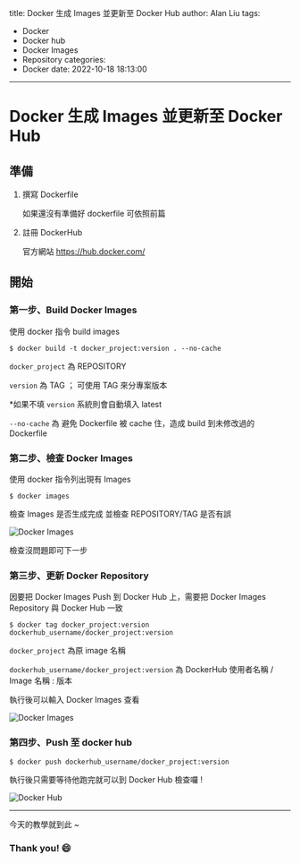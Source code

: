 title: Docker 生成 Images 並更新至 Docker Hub
author: Alan Liu
tags:
  - Docker
  - Docker hub
  - Docker Images
  - Repository
categories:
  - Docker
date: 2022-10-18 18:13:00

---
# Docker 生成 Images 並更新至 Docker Hub

## 準備

1. 撰寫 Dockerfile

   如果還沒有準備好 dockerfile 可依照前篇
   
2. 註冊 DockerHub

   官方網站 https://hub.docker.com/

## 開始

### 第一步、Build Docker Images

使用 docker 指令 build images

```CMD=
$ docker build -t docker_project:version . --no-cache
```

`docker_project` 為 REPOSITORY

`version` 為 TAG ； 可使用 TAG 來分專案版本

*如果不填 `version` 系統則會自動填入 latest

`--no-cache` 為 避免 Dockerfile 被 cache 住，造成 build 到未修改過的 Dockerfile


### 第二步、檢查 Docker Images

使用 docker 指令列出現有 Images

```CMD=
$ docker images
```

檢查 Images 是否生成完成 並檢查 REPOSITORY/TAG 是否有誤

![Docker Images](1666087484902.jpg)

檢查沒問題即可下一步

### 第三步、更新 Docker Repository

因要把 Docker Images Push 到 Docker Hub 上，需要把 Docker Images Repository 與 Docker Hub 一致

```CMD=
$ docker tag docker_project:version dockerhub_username/docker_project:version
```
`docker_project` 為原 image 名稱

`dockerhub_username/docker_project:version` 為 DockerHub 使用者名稱 / Image 名稱 : 版本

執行後可以輸入 Docker Images 查看

![Docker Images](1666087484902.jpg)

### 第四步、Push 至 docker hub

```CMD=
$ docker push dockerhub_username/docker_project:version
```

執行後只需要等待他跑完就可以到 Docker Hub 檢查囉 !

![Docker Hub](1666088236900.jpg)

---

今天的教學就到此 ~

### Thank you! :smile:

